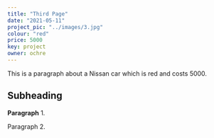 ```yaml
---
title: "Third Page"
date: "2021-05-11"
project_pic: "../images/3.jpg"
colour: "red"
price: 5000
key: project
owner: ochre
---
```

This is a paragraph about a Nissan car which is 
red and costs 5000.

## Subheading

__Paragraph__ 1.

Paragraph 2.
